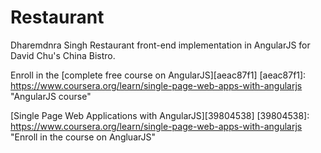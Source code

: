 # Restaurant
Dharemdnra
Singh
Restaurant front-end implementation in AngularJS for David Chu's China Bistro.

Enroll in the [complete free course on AngularJS][aeac87f1]
  [aeac87f1]: https://www.coursera.org/learn/single-page-web-apps-with-angularjs "AngularJS course"

  [Single Page Web Applications with AngularJS][39804538]
  [39804538]: https://www.coursera.org/learn/single-page-web-apps-with-angularjs "Enroll in the course on AngluarJS"
